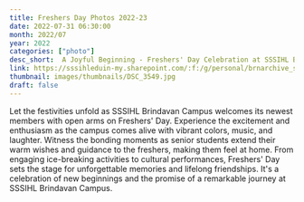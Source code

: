 ```yaml
---
title: Freshers Day Photos 2022-23
date: 2022-07-31 06:30:00
month: 2022/07
year: 2022
categories: ["photo"]
desc_short:  A Joyful Beginning - Freshers' Day Celebration at SSSIHL Brindavan Campus
link: https://sssihleduin-my.sharepoint.com/:f:/g/personal/brnarchive_sssihl_edu_in/EtJMtC_-7rBLmmGX6VHeiesB1IjCYQaxnDjQKycoR_OCow?e=wRhZXK
thumbnail: images/thumbnails/DSC_3549.jpg
draft: false
---
```


 Let the festivities unfold as SSSIHL Brindavan Campus welcomes its newest members with open arms on Freshers' Day. Experience the excitement and enthusiasm as the campus comes alive with vibrant colors, music, and laughter. Witness the bonding moments as senior students extend their warm wishes and guidance to the freshers, making them feel at home. From engaging ice-breaking activities to cultural performances, Freshers' Day sets the stage for unforgettable memories and lifelong friendships. It's a celebration of new beginnings and the promise of a remarkable journey at SSSIHL Brindavan Campus.